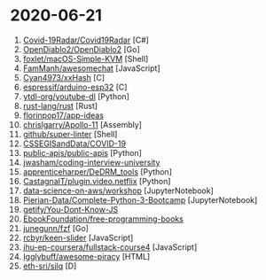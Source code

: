 # 2020-06-21

1. [Covid-19Radar/Covid19Radar](https://github.com/Covid-19Radar/Covid19Radar "Open Source / i18n / Cross Platform Contact Tracing App by exposure notification framework.") [C#]
2. [OpenDiablo2/OpenDiablo2](https://github.com/OpenDiablo2/OpenDiablo2 "An open source re-implementation of Diablo 2") [Go]
3. [foxlet/macOS-Simple-KVM](https://github.com/foxlet/macOS-Simple-KVM "Tools to set up a quick macOS VM in QEMU, accelerated by KVM.") [Shell]
4. [FamManh/awesomechat](https://github.com/FamManh/awesomechat "") [JavaScript]
5. [Cyan4973/xxHash](https://github.com/Cyan4973/xxHash "Extremely fast non-cryptographic hash algorithm") [C]
6. [espressif/arduino-esp32](https://github.com/espressif/arduino-esp32 "Arduino core for the ESP32") [C]
7. [ytdl-org/youtube-dl](https://github.com/ytdl-org/youtube-dl "Command-line program to download videos from YouTube.com and other video sites") [Python]
8. [rust-lang/rust](https://github.com/rust-lang/rust "Empowering everyone to build reliable and efficient software.") [Rust]
9. [florinpop17/app-ideas](https://github.com/florinpop17/app-ideas "A Collection of application ideas which can be used to improve your coding skills.") 
10. [chrislgarry/Apollo-11](https://github.com/chrislgarry/Apollo-11 "Original Apollo 11 Guidance Computer (AGC) source code for the command and lunar modules.") [Assembly]
11. [github/super-linter](https://github.com/github/super-linter "Combination of multiple linters to install as a GitHub Action") [Shell]
12. [CSSEGISandData/COVID-19](https://github.com/CSSEGISandData/COVID-19 "Novel Coronavirus (COVID-19) Cases, provided by JHU CSSE") 
13. [public-apis/public-apis](https://github.com/public-apis/public-apis "A collective list of free APIs for use in software and web development.") [Python]
14. [jwasham/coding-interview-university](https://github.com/jwasham/coding-interview-university "A complete computer science study plan to become a software engineer.") 
15. [apprenticeharper/DeDRM_tools](https://github.com/apprenticeharper/DeDRM_tools "DeDRM tools for ebooks") [Python]
16. [CastagnaIT/plugin.video.netflix](https://github.com/CastagnaIT/plugin.video.netflix "InputStream based Netflix plugin for Kodi") [Python]
17. [data-science-on-aws/workshop](https://github.com/data-science-on-aws/workshop "AI and Machine Learning with Kubeflow, Amazon EKS, and SageMaker") [JupyterNotebook]
18. [Pierian-Data/Complete-Python-3-Bootcamp](https://github.com/Pierian-Data/Complete-Python-3-Bootcamp "Course Files for Complete Python 3 Bootcamp Course on Udemy") [JupyterNotebook]
19. [getify/You-Dont-Know-JS](https://github.com/getify/You-Dont-Know-JS "A book series on JavaScript. @YDKJS on twitter.") 
20. [EbookFoundation/free-programming-books](https://github.com/EbookFoundation/free-programming-books "📚 Freely available programming books") 
21. [junegunn/fzf](https://github.com/junegunn/fzf "🌸 A command-line fuzzy finder") [Go]
22. [rcbyr/keen-slider](https://github.com/rcbyr/keen-slider "The HTML touch slider carousel with the most native feeling") [JavaScript]
23. [jhu-ep-coursera/fullstack-course4](https://github.com/jhu-ep-coursera/fullstack-course4 "Example code for HTML, CSS, and Javascript for Web Developers Coursera Course") [JavaScript]
24. [Igglybuff/awesome-piracy](https://github.com/Igglybuff/awesome-piracy "A curated list of awesome warez and piracy links") [HTML]
25. [eth-sri/silq](https://github.com/eth-sri/silq "") [D]
